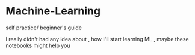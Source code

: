 # Machine-Learning
self practice/ beginner's guide

I really didn't had any idea about , how I'll start learning ML , maybe these notebooks might help you
